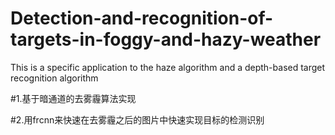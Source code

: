 # Detection-and-recognition-of-targets-in-foggy-and-hazy-weather
This is a specific application to the haze algorithm and a depth-based target recognition algorithm


#1.基于暗通道的去雾霾算法实现

#2.用frcnn来快速在去雾霾之后的图片中快速实现目标的检测识别
